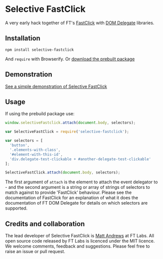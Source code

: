 # Selective FastClick

A very early hack together of FT's [FastClick](http://github.com/ftlabs/fastclick) with [DOM Delegate](http://github.com/ftlabs/ftdomdelegate) libraries.

## Installation

```
npm install selective-fastclick
```

And `require` with Browserify. Or [download the prebuilt package](http://wzrd.in/standalone/selective-fastclick@latest)

## Demonstration

[See a simple demonstration of Selective FastClick](http://matthew-andrews.github.io/selective-fastclick/examples/demo.html)

## Usage
If using the prebuild package use:
```js
window.selectiveFastclick.attach(document.body, selectors);
```

```js
var SelectiveFastClick = require('selective-fastclick');

var selectors = [
  'button',
  '.elements-with-class',
  '#element-with-this-id',
  'div.delegate-test-clickable + #another-delegate-test-clickable'
];

SelectiveFastClick.attach(document.body, selectors);
```

The first argument of `attach` is the element to attach the event delegator to - and the second argument is a string or array of strings of selectors to match against to provide 'FastClick' behaviour.  Please see the documentation of FastClick for an explanation of what it does the documentation of FT DOM Delegate for details on which selectors are supported.

## Credits and collaboration ##

The lead developer of Selective FastClick is [Matt Andrews](http://twitter.com/andrewsmatt) at FT Labs. All open source code released by FT Labs is licenced under the MIT licence. We welcome comments, feedback and suggestions.  Please feel free to raise an issue or pull request.

